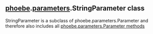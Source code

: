## [phoebe](phoebe.md).[parameters](phoebe.parameters.md).StringParameter class

StringParameter is a subclass of phoebe.parameters.Parameter and therefore also includes all [phoebe.parameters.Parameter methods](phoebe.parameters.Parameter.md)

